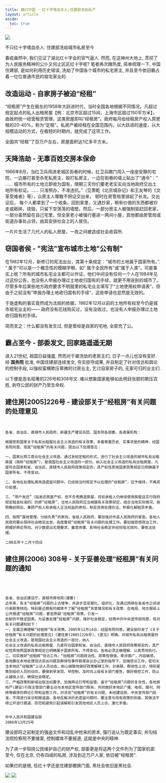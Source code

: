 ```yaml
---
title: 魔幻中国 - 红十字嗜血杀人;住建部洗劫私产
layout: article
aside:
  toc: true
---
```


![](/assets/images/mohurd_2006_308_0.jpg)

不只红十字嗜血杀人: 住建部洗劫城市私房至今

春疫盎然中, 我们见证了湖北红十字会的官气逼人. 然而, 在这神州大地上, 贯彻了为人民服务精神的公仆又何止区区红十字呢? 笔者再次蹭热度, 简单梳理一下, 中国住建部, 是如何利用历史错误, 洗劫了中国各个城市的私宅房主, 并且至今依旧霸占着一位位普通市民的祖宅家业的.

<!--more-->

## 改造运动 - 自家房子被迫“经租”



“经租房”产生在极左的1958年大跃进时代，当时全国各地根据不同情况，凡超过规定起点的私人出租房屋【例：北京市区超过15间，上海市区超过150平方米】，由政府统一经营租赁管理，这类房屋即叫“经租房”。政府每月给经租房产权人原房租的20-40%，称为“定租”。私房产被经租在全国范围内，以大跃进的速度，以大规模运动的方式，在极短的时期内，就完成了这项工作。

全国共“经租”了百万户左右，房屋面积达1亿多平方米。



## 天降浩劫 - 无辜百姓交房本保命



1966年8月，当红卫兵闯进老城区街巷的时候，红卫兵踢门闯入一座座安静的宅院，一边暴打甚至杀死私房主，殴打私房主，一边在街巷的墙上贴出了“通令”：“ …… 城市所有的土地立即收为国有，限期三天你们要老老实实向当地政府交出土地所有权证。…… 只准照办，不准违抗。”（见萧乾《北京城杂记》和王友琴的《文革受难者》等），众房主人哪敢不把证交出来， 顿时在房管局里排起了长龙。交出证后， 每个人都拿到了一个收条。回到家里，又遇抄家，稍有价值的东西都被抄走或砸碎、烧毁，只留下空荡荡的墙壁。然后，一部分房主人被强制驱赶回老家，一部分虽然留在自己宅里，但全家老小被强行塞进一两间小屋，其他都由房管局或街道办事处占领，由其安排社会上的人居住。



一片片生活了几代人的私人房屋，一夜之间被造成社会收容所.





## 窃国者侯 - "宪法"宣布城市土地"公有制" 



在1982年12月，新修订的宪法出台，其第十条规定：“城市的土地属于国家所有。”. “ 属于”可以是一个概念性的模糊字眼，如“ 属于全民所有”或“属于人类”。可是事实上呢？所有的城市私宅业主都可以作证，他们中间没有任何一个人在1984年见过这份公告，也没有人申报办理过土地收归国有的手续，就更不用说别的城市了。尽管多年后某些地方政府要求不明就里的私宅业主填写了“土地使用权申请表”，但由于之前没有“申报办理土地收归国有的手续”，这些申请也显然是无效的。

    

于是虚构的事实竟然成为法规的依据，1982年12月以前的土地所有权至今仍是城市祖宅业主的—— 政府没有花钱购买过，没有没收过，也没有人申报办理过土地收归国有的手续。



简而言之：什么都没有发生过, 但是曾经是自家的宅地, 全部充了公。





## 霸占至今 - 部委发文, 回家路遥遥无期



进入21世纪, 祖国日益强盛, 然而对于被洗劫的老房主们, 日子一点儿也没有变好. 经 __国务院__ 批准, 中国住建部连续发文, 夯实掠夺成果, 并且制定了针对信访和舆论的控制手段, 以强权蛮横欺压卑微的讨房业主, 乞讨自家房子的, 无家可归的业主们.

以下便是恶名昭著的226号和308号文. 难以想象国家能够如此明目张胆的欺压百姓, 剥夺公民的财产乃至生命权.

## 建住房[2005]226号 - 建设部关于“经租房”有关问题的处理意见

```


各省、自治区、直辖市人民政府、新疆生产建设兵团、国务院各部委、各直属机构：

根据党和国家关于私有出租屋社会主义改造的有关政策，本着尊重历史、实事求是的精神，经国务院同意，现就“经租房”的有关问题，提出以下处理意见：

一、国家比照工商业社会主义改造，通过发给定租的形式，进行了社会主义改造的城市私有出租房屋（简称“经租房”），是我国社会主义改造的一部分。纳入社会主义改造的私有出租房屋，凡是符合国家和省、自治区、直辖市人民政府政策规定的，其产权性质按国家政策规定已明确属于国家所有，不得变动。

二、各地在处理私房改造遗留问题中，已经按当时规定予以处理的“经租房”，应予维持，不再另行处理。

三、“带户发还”（指发还房屋产权，但不负责腾退房屋，目前承租人仍继续使用房屋且实行政府规定租金标准的）的原“经租房”，当地人民政府应当根据有关政策规定，结合当地实际情况，按照瞻前顾后、兼顾产权人和承租人正当权益的原则，制定具体处理办法，积极化解租赁矛盾。

四、按照“属地管理，分级负责”的原则，省级人民政府，要加强对市县人民政府的督查。各地人民政府要从保持社会稳定出发，高度重视“经租房”有关问题的处理工作。要加强思想政治工作，把握好舆论导向。对少数提出无理要求、蓄意闹事、影响社会稳定并经劝阻无效的，要依法处理。

二00五年十二月十四日
```

## 建住房(2006) 308号 - 关于妥善处理“经租房”有关问题的通知

```




各省、自治区建设厅，直辖市房地局(建委)：
近年来，有关“经租房”问题的上访增争，并逐步呈定期化、组织化，及通过网络在各省市之间进行串联等倾向。特别是近期有的媒体不了解“经租房”背景情况和有关政策．在电视、地方报纸上公开报道“经租房”问题，甚至质疑‘经租房”政策，引发一
些新的不稳定因素。为妥善处理“经租房”问题，维护社会稳定，经商中共中央宣传部同意，现对有关问题通知如下：
一、全面正确理解“经租房”有关政策。2005年12月14日，经国务院同意。建设部印发了《关于经租房”有关问题的处理意见》(建住房[2005]226号)，《意见》明确，对城市私有出租房屋的社会主义改造，是我国社会主义改造的一部分，纳入
社会主义改造的私有出租房屋．凡是符合国家和省、自治区、直辖市人民政府政策规定的，其产权性质按照国家政策规定已明确属于国家所有，不得变动。各地必须正确理解，认真贯彻执行。
二、切实做好“经租房”信访工作。“经租房”问题政治性、政策性很强，牵涉面广，内容敏感，各地要在本地处理信访突出问题及群体性事件联席会议办公室的指导下，加强信访工作，密切关注本地区“经租房”上访人员动态，耐心细致地做好政策解释工作。对串联、群体性上访，特别是策划组织人员的动向，要做到早发现、早控制，及时向上级有关部门报告，做好稳控工作，防止止越级上访，确保社会稳定。
三、严格政策和新闻出版法纪要求，加强舆论引导和监管。鉴于“经租房”问题的复杂性，各地房地产(建设)行政主管部门要主动与本地区宣传部门联系，共同做好本地区广播、电视、报刊、网络等媒体的舆论引导和监管工作。对涉及“经租房”的有关问题，未经建设部、中央宣传部门批准，不得进行采访和报道道。各地在解决历史遗留问题时，要注意与现有政策的衔接，其做法不得公开进行报道，防范和避免引起误解和引发其他地区人员上访，激化矛盾。


中华人民共和国建设部
2006年12月25号
```


建设部将之前制定的强盗文件和动乱中抢来的房本, 强行追认为既定事实; 并勾结法院检察院不要接案, 控制媒体不要报道, 这就是中央的精神. 


为了进一步阻挠公民维护自己的财产权, 部委更是将这两个文件列为了国家机密. 至今, 仅在北京, 仍有四成的私房, 涉及到近万户人家, 依旧被"经租房". 



如果烂的是根, 任红十字还是住建部撤换门面, 黑社会依旧是黑社会. 


![](/assets/images/mohurd_2006_308_1.jpg)
![](/assets/images/mohurd_2006_308_2.jpg)



